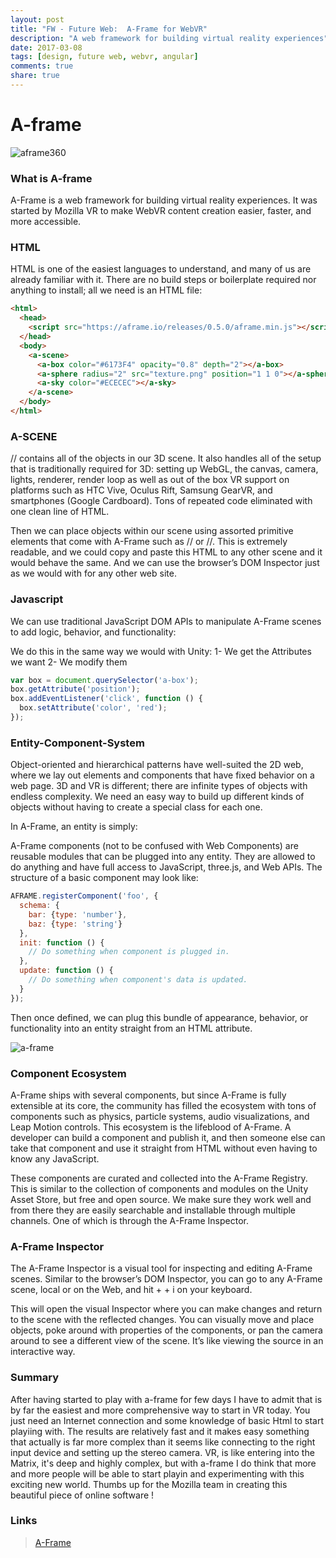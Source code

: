 ```yaml
---
layout: post
title: "FW - Future Web:  A-Frame for WebVR"
description: "A web framework for building virtual reality experiences"
date: 2017-03-08
tags: [design, future web, webvr, angular]
comments: true
share: true
---
```


# A-frame

![aframe360](https://cloud.githubusercontent.com/assets/17754060/23701921/b7103940-03d7-11e7-853a-823dce17c88b.png)

### What is A-frame

A-Frame is a web framework for building virtual reality experiences. It was started by Mozilla VR to make WebVR content creation easier, faster, and more accessible.

### HTML

HTML is one of the easiest languages to understand, and many of us are already familiar with it. There are no build steps or boilerplate required nor anything to install; all we need is an HTML file:

```html
<html>
  <head>
    <script src="https://aframe.io/releases/0.5.0/aframe.min.js"></script>
  </head>
  <body>
    <a-scene>
      <a-box color="#6173F4" opacity="0.8" depth="2"></a-box>
      <a-sphere radius="2" src="texture.png" position="1 1 0"></a-sphere>
      <a-sky color="#ECECEC"></a-sky>
    </a-scene>
  </body>
</html>
```
### A-SCENE
/<a-scene>/ contains all of the objects in our 3D scene. It also handles all of the setup that is traditionally required for 3D: setting up WebGL, the canvas, camera, lights, renderer, render loop as well as out of the box VR support on platforms such as HTC Vive, Oculus Rift, Samsung GearVR, and smartphones (Google Cardboard). Tons of repeated code eliminated with one clean line of HTML.

Then we can place objects within our scene using assorted primitive elements that come with A-Frame such as /<a-box>/ or /<a-sphere>/. This is extremely readable, and we could copy and paste this HTML to any other scene and it would behave the same. And we can use the browser’s DOM Inspector just as we would with for any other web site.

### Javascript 
We can use traditional JavaScript DOM APIs to manipulate A-Frame scenes to add logic, behavior, and functionality:

We do this in the same way we would with Unity:
1- We get the Attributes we want
2- We modify them

```js
var box = document.querySelector('a-box');
box.getAttribute('position');
box.addEventListener('click', function () {
  box.setAttribute('color', 'red');
});
```

### Entity-Component-System

Object-oriented and hierarchical patterns have well-suited the 2D web, where we lay out elements and components that have fixed behavior on a web page. 3D and VR is different; there are infinite types of objects with endless complexity. We need an easy way to build up different kinds of objects without having to create a special class for each one.

In A-Frame, an entity is simply:

> <a-entity></a-entity>

A-Frame components (not to be confused with Web Components) are reusable modules that can be plugged into any entity. They are allowed to do anything and have full access to JavaScript, three.js, and Web APIs. The structure of a basic component may look like:

```js
AFRAME.registerComponent('foo', {
  schema: {
    bar: {type: 'number'},
    baz: {type: 'string'}
  },
  init: function () {
    // Do something when component is plugged in.
  },
  update: function () {
    // Do something when component's data is updated.
  }
});
```

Then once defined, we can plug this bundle of appearance, behavior, or functionality into an entity straight from an HTML attribute.

> <a-entity foo="bar: 5; baz: qux"></a-entity>

![a-frame](https://cloud.githubusercontent.com/assets/17754060/23701920/b6fe0810-03d7-11e7-8934-252b804307e3.png)

### Component Ecosystem

A-Frame ships with several components, but since A-Frame is fully extensible at its core, the community has filled the ecosystem with tons of components such as physics, particle systems, audio visualizations, and Leap Motion controls. This ecosystem is the lifeblood of A-Frame. A developer can build a component and publish it, and then someone else can take that component and use it straight from HTML without even having to know any JavaScript.

These components are curated and collected into the A-Frame Registry. This is similar to the collection of components and modules on the Unity Asset Store, but free and open source. We make sure they work well and from there they are easily searchable and installable through multiple channels. One of which is through the A-Frame Inspector.

### A-Frame Inspector

The A-Frame Inspector is a visual tool for inspecting and editing A-Frame scenes. Similar to the browser’s DOM Inspector, you can go to any A-Frame scene, local or on the Web, and hit <ctrl> + <alt> + i on your keyboard.

This will open the visual Inspector where you can make changes and return to the scene with the reflected changes. You can visually move and place objects, poke around with properties of the components, or pan the camera around to see a different view of the scene. It’s like viewing the source in an interactive way.

### Summary

After having started to play with a-frame for few days I have to admit that is by far the easiest and more comprehensive way to start in VR today. You just need an Internet connection and some knowledge of basic Html to start playiing with. The results are relatively fast and it makes easy something that actually is far more complex than it seems like connecting to the right input device and setting up the stereo camera. VR, is like entering into the Matrix, it's deep and highly complex, but with a-frame I do think that more and more people will be able to start playin and experimenting with this exciting new world. Thumbs up for the Mozilla team in creating this beautiful piece of online software ! 

### Links

>[A-Frame](https://aframe.io/)

